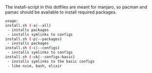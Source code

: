 The install-script in this dotfiles are meant for manjaro, so pacman and pamac should be available to install required packages.

```bash
usage:
install.sh (-a|--all)
 - installs packages
 - installs symlinks to configs
install.sh (-p|--packages)
 - installs packages
install.sh (-c|--configs)
 - installs symlinks to configs
install.sh (-cb|--configs-basic)
 - installs symlinks to the basic configs
 - like nvim, bash, elixir
```
